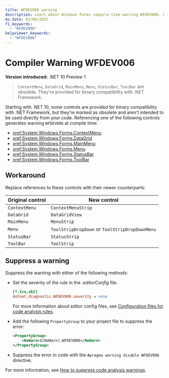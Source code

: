 ```yaml
---
title: WFDEV006 warning
description: Learn about Windows Forms compile-time warning WFDEV006. ContextMenu, DataGrid, MainMenu, Menu, StatusBar, ToolBar are obsolete. They're provided for binary compatibility with .NET Framework.
ms.date: 03/04/2025
f1_keywords:
  - "WFDEV006"
helpviewer_keywords:
  - "WFDEV006"
---
```

# Compiler Warning WFDEV006

**Version introduced:** .NET 10 Preview 1

> `ContextMenu`, `DataGrid`, `MainMenu`, `Menu`, `StatusBar`, `ToolBar` are obsolete. They're provided for binary compatibility with .NET Framework.

Starting with .NET 10, some controls are provided for binary compatibility with .NET Framework, but they're marked as obsolete and aren't intended to be used directly from your code. Referencing one of the following controls generates warning `WFDEV006` at compile time:

- <xref:System.Windows.Forms.ContextMenu>
- <xref:System.Windows.Forms.DataGrid>
- <xref:System.Windows.Forms.MainMenu>
- <xref:System.Windows.Forms.Menu>
- <xref:System.Windows.Forms.StatusBar>
- <xref:System.Windows.Forms.ToolBar>

## Workaround

Replace references to these controls with their newer counterparts:

| Original control | New control                                    |
|------------------|------------------------------------------------|
| `ContextMenu`    | `ContextMenuStrip`                             |
| `DataGrid`       | `DataGridView`                                 |
| `MainMenu`       | `MenuStrip`                                    |
| `Menu`           | `ToolStripDropDown` or `ToolStripDropDownMenu` |
| `StatusBar`      | `StatusStrip`                                  |
| `ToolBar`        | `ToolStrip`                                    |

## Suppress a warning

Suppress the warning with either of the following methods:

- Set the severity of the rule in the _.editorConfig_ file.

  ```ini
  [*.{cs,vb}]
  dotnet_diagnostic.WFDEV006.severity = none
  ```

  For more information about editor config files, see [Configuration files for code analysis rules](/dotnet/fundamentals/code-analysis/configuration-files).

- Add the following `PropertyGroup` to your project file to suppress the error:

  ```xml
  <PropertyGroup>
      <NoWarn>$(NoWarn);WFDEV006</NoWarn>
  </PropertyGroup>
  ```

- Suppress the error in code with the `#pragma warning disable WFDEV006` directive.

For more information, see [How to suppress code analysis warnings](/dotnet/fundamentals/code-analysis/suppress-warnings).
